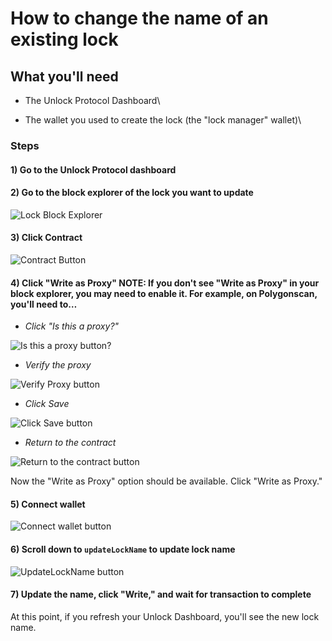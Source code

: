 # How to change the name of an existing lock

## What you'll need

- The Unlock Protocol Dashboard\

- The wallet you used to create the lock (the "lock manager" wallet)\

### Steps

#### 1) Go to the Unlock Protocol dashboard

#### 2) Go to the block explorer of the lock you want to update

![Lock Block Explorer](/img/creators/lock-block-explorer-min.png)

#### 3) Click Contract

![Contract Button](/img/creators/contract.png)

#### 4) Click "**Write as Proxy"** NOTE: If you don't see "Write as Proxy" in your block explorer, you may need to enable it. For example, on Polygonscan, you'll need to…

- _Click "Is this a proxy?"_

![Is this a proxy button?](/img/creators/is-this-a-proxy.png)

- _Verify the proxy_

![Verify Proxy button](/img/creators/verify-proxy.png)

- _Click Save_

![Click Save button](/img/creators/click-save.png)

- _Return to the contract_

![Return to the contract button](/img/creators/return-to-contract.png)

Now the "Write as Proxy" option should be available. Click "Write as Proxy."

#### 5) Connect wallet

![Connect wallet button](/img/creators/connect-wallet.png)

#### 6) Scroll down to `updateLockName` to update lock name

![UpdateLockName button](/img/creators/update-lock-name.png)

#### 7) Update the name, click "Write," and wait for transaction to complete

At this point, if you refresh your Unlock Dashboard, you'll see the new lock name.
